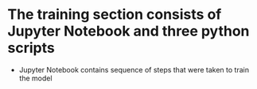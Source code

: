 # The training section consists of Jupyter Notebook and three python scripts
- Jupyter Notebook contains sequence of steps that were taken to train the model

